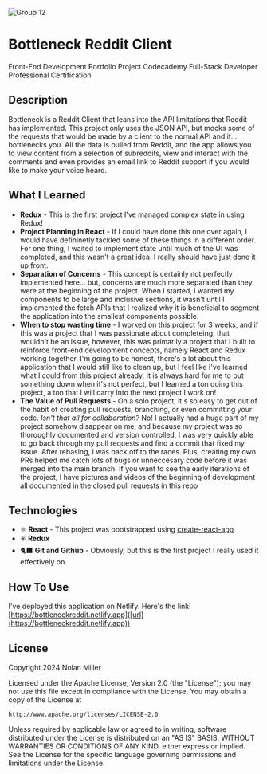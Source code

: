 ![Group 12](https://github.com/nmiller15/bottleneck-reddit-client/assets/156489804/4d686862-b63e-4b90-8279-7d410c2defff)
# Bottleneck Reddit Client
Front-End Development Portfolio Project
Codecademy Full-Stack Developer Professional Certification
## Description
Bottleneck is a Reddit Client that leans into the API limitations that Reddit has implemented. This project only uses the JSON API, but mocks some of the requests that would be made by a client to the normal API and it... bottlenecks you. All the data is pulled from Reddit, and the app allows you to view content from a selection of subreddits, view and interact with the comments and even provides an email link to Reddit support if you would like to make your voice heard.
## What I Learned
+ **Redux** - This is the first project I've managed complex state in using Redux!
+ **Project Planning in React** - If I could have done this one over again, I would have defininetly tackled some of these things in a different order. For one thing, I waited to implement state until much of the UI was completed, and this wasn't a great idea. I really should have just done it up front.
+ **Separation of Concerns** - This concept is certainly not perfectly implemented here... but, concerns are much more separated than they were at the beginning of the project. When I started, I wanted my components to be large and inclusive sections, it wasn't until I implemented the fetch APIs that I realized why it is beneficial to segment the application into the smallest components possible.
+ **When to stop wasting time** - I worked on this project for 3 weeks, and if this was a project that I was passionate about completeing, that wouldn't be an issue, however, this was primarily a project that I built to reinforce front-end development concepts, namely React and Redux working together. I'm going to be honest, there's a lot about this application that I would still like to clean up, but I feel like I've learned what I could from this project already. It is always hard for me to put something down when it's not perfect, but I learned a ton doing this project, a ton that I will carry into the next project I work on!
+ **The Value of Pull Requests** - On a solo project, it's so easy to get out of the habit of creating pull requests, branching, or even committing your code. _Isn't that all for collaboration?_ No! I actually had a huge part of my project somehow disappear on me, and because my project was so thoroughly documented and version controlled, I was very quickly able to go back through my pull requests and find a commit that fixed my issue. After rebasing, I was back off to the races. Plus, creating my own PRs helped me catch lots of bugs or unneccesary code before it was merged into the main branch. If you want to see the early iterations of the project, I have pictures and videos of the beginning of development all documented in the closed pull requests in this repo

## Technologies
+ ⚛️ **React** - This project was bootstrapped using [create-react-app](https://create-react-app.dev)
+ ✳️ **Redux**
+ 🐈‍⬛ **Git and Github** - Obviously, but this is the first project I really used it effectively on.

## How To Use
I've deployed this application on Netlify. Here's the link!
[https://bottleneckreddit.netlify.app]([url](https://bottleneckreddit.netlify.app))

## License
Copyright 2024 Nolan Miller

Licensed under the Apache License, Version 2.0 (the "License");
you may not use this file except in compliance with the License.
You may obtain a copy of the License at

    http://www.apache.org/licenses/LICENSE-2.0

Unless required by applicable law or agreed to in writing, software
distributed under the License is distributed on an "AS IS" BASIS,
WITHOUT WARRANTIES OR CONDITIONS OF ANY KIND, either express or implied.
See the License for the specific language governing permissions and
limitations under the License.
